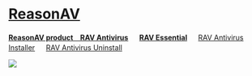 # [ReasonAV](https://www.reasonsecurity.com/)

[**ReasonAV product　RAV Antivirus**](https://www.reasonsecurity.com/compare) 　 [**RAV Essential**](https://www.reasonsecurity.com/essential) 　 [RAV Antivirus Installer](https://github.com/windows64/ReasonAV/releases/tag/ReasonAV-Download) 　 [RAV Antivirus Uninstall](https://github.com/windows64/ReasonAV/releases/tag/ReasonAV-RemoveTool)

![](https://cdnp2.stackassets.com/b7dedc1b91e5f11f1aaed8b46ee83a18d50beafa/store/e9b7c152fae937ef6ee173e4571301576ccde1ad186deceaf90fe063a8b9/product_27400_product_shots2_image.jpg)
